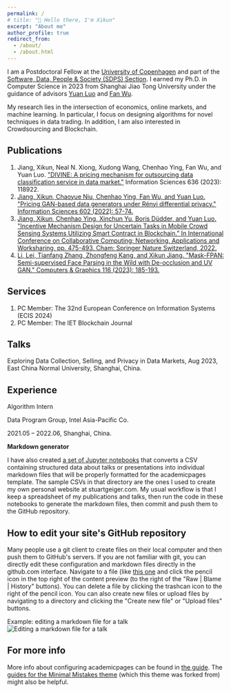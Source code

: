 ```yaml
---
permalink: /
# title: "👋 Hello there, I'm Xikun"
excerpt: "About me"
author_profile: true
redirect_from: 
  - /about/
  - /about.html
---
```


I am a Postdoctoral Fellow at the [University of Copenhagen](https://www.ku.dk/) and part of the [Software, Data, People & Society (SDPS) Section](https://di.ku.dk/english/research/sdps/). I earned my Ph.D. in Computer Science in 2023 from Shanghai Jiao Tong University under the guidance of advisors [Yuan Luo](https://www.cs.sjtu.edu.cn/en/PeopleDetail.aspx?id=155) and [Fan Wu](https://www.cs.sjtu.edu.cn/~fwu/).

My research lies in the intersection of economics, online markets, and machine learning. In particular, I focus on designing algorithms for novel techniques in data trading. In addition, I am also interested in Crowdsourcing and Blockchain.


Publications
------
1. Jiang, Xikun, Neal N. Xiong, Xudong Wang, Chenhao Ying, Fan Wu, and Yuan Luo. ["DIVINE: A pricing mechanism for outsourcing data classification service in data market."](https://www.sciencedirect.com/science/article/abs/pii/S0020025523004929) Information Sciences 636 (2023): 118922.
2. [Jiang, Xikun, Chaoyue Niu, Chenhao Ying, Fan Wu, and Yuan Luo. "Pricing GAN-based data generators under Rényi differential privacy." Information Sciences 602 (2022): 57-74.](https://www.sciencedirect.com/science/article/pii/S0020025522003723)
3. [Jiang, Xikun, Chenhao Ying, Xinchun Yu, Boris Düdder, and Yuan Luo. "Incentive Mechanism Design for Uncertain Tasks in Mobile Crowd Sensing Systems Utilizing Smart Contract in Blockchain." In International Conference on Collaborative Computing: Networking, Applications and Worksharing, pp. 475-493. Cham: Springer Nature Switzerland, 2022.](https://link.springer.com/chapter/10.1007/978-3-031-24383-7_26)
4. [Li, Lei, Tianfang Zhang, Zhongfeng Kang, and Xikun Jiang. "Mask-FPAN: Semi-supervised Face Parsing in the Wild with De-occlusion and UV GAN." Computers & Graphics 116 (2023): 185-193.](https://www.sciencedirect.com/science/article/abs/pii/S0097849323001735)


Services
------
1. PC Member: The 32nd European Conference on Information Systems (ECIS 2024)
1. PC Member: The IET Blockchain Journal

Talks
------
Exploring Data Collection, Selling, and Privacy in Data Markets, Aug 2023, East China Normal University, Shanghai, China.


Experience
------
Algorithm Intern

Data Program Group, Intel Asia-Pacific Co.

2021.05 – 2022.06, Shanghai, China.

**Markdown generator**

I have also created [a set of Jupyter notebooks](https://github.com/academicpages/academicpages.github.io/tree/master/markdown_generator
) that converts a CSV containing structured data about talks or presentations into individual markdown files that will be properly formatted for the academicpages template. The sample CSVs in that directory are the ones I used to create my own personal website at stuartgeiger.com. My usual workflow is that I keep a spreadsheet of my publications and talks, then run the code in these notebooks to generate the markdown files, then commit and push them to the GitHub repository.

How to edit your site's GitHub repository
------
Many people use a git client to create files on their local computer and then push them to GitHub's servers. If you are not familiar with git, you can directly edit these configuration and markdown files directly in the github.com interface. Navigate to a file (like [this one](https://github.com/academicpages/academicpages.github.io/blob/master/_talks/2012-03-01-talk-1.md) and click the pencil icon in the top right of the content preview (to the right of the "Raw | Blame | History" buttons). You can delete a file by clicking the trashcan icon to the right of the pencil icon. You can also create new files or upload files by navigating to a directory and clicking the "Create new file" or "Upload files" buttons. 

Example: editing a markdown file for a talk
![Editing a markdown file for a talk](/images/editing-talk.png)

For more info
------
More info about configuring academicpages can be found in [the guide](https://academicpages.github.io/markdown/). The [guides for the Minimal Mistakes theme](https://mmistakes.github.io/minimal-mistakes/docs/configuration/) (which this theme was forked from) might also be helpful.
